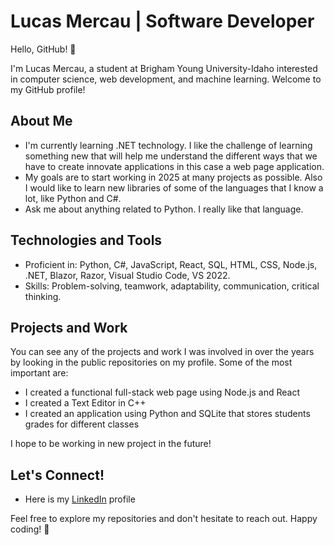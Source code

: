 <!--
**lucasmercau/lucasmercau** is a ✨ _special_ ✨ repository because its `README.md` (this file) appears on your GitHub profile.

Here are some ideas to get you started:

- 🔭 I’m currently working on ...
- 🌱 I’m currently learning ...
- 👯 I’m looking to collaborate on ...
- 🤔 I’m looking for help with ...
- 💬 Ask me about ...
- 📫 How to reach me: ...
- 😄 Pronouns: ...
- ⚡ Fun fact: ...
-->


# Lucas Mercau | Software Developer

Hello, GitHub! 👋

I'm Lucas Mercau, a student at Brigham Young University-Idaho interested in computer science, web development, and machine learning. Welcome to my GitHub profile!

## About Me

- I'm currently learning .NET technology. I like the challenge of learning something new that will help me understand the different ways that we have to create innovate applications in this case a web page application.
- My goals are to start working in 2025 at many projects as possible. Also I would like to learn new libraries of some of the languages that I know a lot, like Python and C#.
- Ask me about anything related to Python. I really like that language.

## Technologies and Tools

- Proficient in: <List of Programming Languages or Technologies> Python, C#, JavaScript, React, SQL, HTML, CSS, Node.js, .NET, Blazor, Razor, Visual Studio Code, VS 2022.
- Skills: <Any Other Skills or Tools You Want to Highlight> Problem-solving, teamwork, adaptability, communication, critical thinking.
 
## Projects and Work

You can see any of the projects and work I was involved in over the years by looking in the public repositories on my profile. Some of the most important are:

- I created a functional full-stack web page using Node.js and React
- I created a Text Editor in C++
- I created an application using Python and SQLite that stores students grades for different classes

I hope to be working in new project in the future!

## Let's Connect!

- Here is my [LinkedIn](https://www.linkedin.com/in/lucasmercau) profile

Feel free to explore my repositories and don't hesitate to reach out. Happy coding! 🚀
